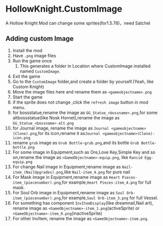 # HollowKnight.CustomImage
A Hollow Knight Mod can change some sprites(for1.5.78)，need Satchel
## Adding custom Image
1. Install the mod
2. Have `.png` image files
3. Run the game once
    1. This generates a folder in Location where CustomImage installed named `CustomImage`.
4. Exit the game
5. Go to the `CustomImage` folder,and create a folder by yourself.(Yeah, like Custom Knight)
6. Move the image files here and rename them as `<gameobjectname>.png`
7. Start the game
8. if the sprite does not change ,click the `refresh image` button in mod menu.
9. for bossstatue,rename the image as `GG_Statue_<bossname>.png`,for some altbossstatue(like Nosk Hornet),rename the image as `GG_Statue_<bossname>-alt.png`
10. for Journal image, rename the image as `Journal <gameobjectname>(Clone).png`,for its icon,rename it as`Journal <gameobjectname>(Clone)-icon.png`
11. rename `grub` image as `Grub Bottle-grub.png`,and its bottle `Grub Bottle-bottle.png`
12. For some image in Equipment,such as Ore,Love Key,Simple Key and so on,rename the image as `<GameObjectname>-equip.png`, like `Rancid Egg-equip.png`
13. For change Nail image in Equipment,rename image as `Nail-item_(NailUpgrades).png`,like `Nail-item_4.png` for pure nail
14. For Mask image in Equipment,rename image as `Heart Pieces-item_(piecenumber).png`,for example,`Heart Pieces-item_4.png` for full mask.
15. For Soul Orb image in Equipment,rename image as `Soul Orb-item_(piecenumber).png`,for example,`Soul Orb-item_3.png` for full Vessel.
16. For something has component `InvItemDisplay`(like dreamnail,Nail art), rename image as `<GameObjectname>-item_1.png`(activeSprite) or `<GameObjectname>-item_0.png`(inactiveSprite)
16. For other InvItem, rename the image as `<GameObjectname>-item.png`. 

